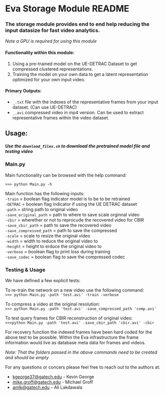 

# Eva Storage Module README

### The storage module provides end to end help reducing the input datasize for fast video analytics.

*Note a GPU is required for using this module*

#### Functionality within this module:
1. Using a pre-trained model on the UE-DETRAC Dataset to get compressed clustered representations.
2. Training the model on your own data to get a latent representation optimized for your own input video.


#### Primary Outputs:
- `_.txt` file with the indexes of the representative frames from your input dataset. (Can use UE-DETRAC)
- `_.avi` compressed video in mp4 version. Can be used to extract representative frames within the video dataset.


## Usage:

##### Use the `download_files.sh` to download the pretrained model file and testing video

### Main.py

Main functionality can be browsed with the help command:

`>>> python Main.py -h`


Main function has the following inputs: <br/>
`-train` = boolean flag indicator model is to be to be retrained  <br/>
`-DETRAC` = boolean flag indicator if using the UE DETRAC dataset  <br/>
`-path` = string path to original video  <br/>
`-save_original_path` = path to where to save scale orginnal video  <br/>
`-cbir` = wherether or not to reprocude the recovered video for CBIR  <br/>
`-save_cbir_path` = path to save the recovered video   <br/>
`-save_compressed_path` = path to save the compressed  <br/>
`-scale` = scale to resize the original video <br/>
`-width` = width to reduce the original video to <br/>
`-height` = height to erduce the original video to <br/>
`-verbose` = boolean flag to print loss during training  <br/>
`-save_codec` = boolean flag to save the compressed codec <br/>


### Testing & Usage
We have defined a few explicit tests: <br/>

To re-train the network on a new video use the following command:  <br/>
`>>> python Main.py -path 'test.avi' -train -verbose`

To compress a video at the original resolution:   <br/>
`>>> python Main.py -path 'test.avi' -save_compressed_path 'comp.avi'`

To test query frames for CBIR reconstruction of original video: <br/>
`>>>python Main.py -path 'test.avi' -save_cbir_path 'cbir.avi' -cbir`

For recovery function the indexed frames have been hard coded for the above
test to be possible. Within the Eva infrastructure the frame information would
live as database meta data for frames and videos.


*Note: That the folders passed in the above commands need to be created and should be empty*



For any questions or concers please feel free to reach out to the authors at:
- kgeorge37@gatech.edu - Kevin George
- mike.groff@gatech.edu - Michael Groff
- amlk@gatech.edu - Ali Lakdawala

